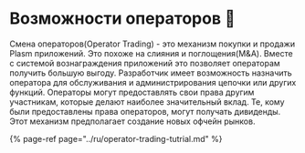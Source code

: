 # Возможности операторов 🎯

Смена операторов\(Operator Trading\) - это механизм покупки и продажи Plasm приложений. Это похоже на слияния и поглощения\(M&A\). Вместе с системой вознаграждения приложений это позволяет операторам получить большую выгоду. Разработчик имеет возможность назначить оператора для обслуживания и администрирования цепочки или других функций. Операторы могут предоставлять свои права другим участникам, которые делают наиболее значительный вклад. Те, кому были предоставлены права операторов, могут получать дивиденды. Этот механизм предполагает создание новых офчейн рынков.  


{% page-ref page="../ru/operator-trading-tutrial.md" %}



